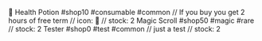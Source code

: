 🧩 Health Potion #shop10 #consumable #common
// If you buy you get 2 hours of free term
// icon: 🧩
// stock: 2
Magic Scroll #shop50 #magic #rare
// stock: 2
Tester #shop0 #test #common
// just a test
// stock: 2